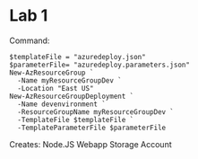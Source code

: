 # Lab 1

Command:
```
$templateFile = "azuredeploy.json"
$parameterFile= "azuredeploy.parameters.json"
New-AzResourceGroup `
  -Name myResourceGroupDev `
  -Location "East US"
New-AzResourceGroupDeployment `
  -Name devenvironment `
  -ResourceGroupName myResourceGroupDev `
  -TemplateFile $templateFile `
  -TemplateParameterFile $parameterFile
```

Creates:
Node.JS Webapp
Storage Account
